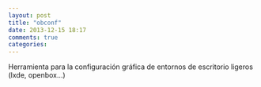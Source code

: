 ```yaml
---
layout: post
title: "obconf"
date: 2013-12-15 18:17
comments: true
categories: 
---
```

Herramienta para la configuración gráfica de entornos de escritorio ligeros (lxde, openbox...)

